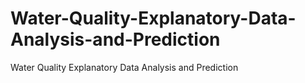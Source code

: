 # Water-Quality-Explanatory-Data-Analysis-and-Prediction
Water Quality Explanatory Data Analysis and Prediction

